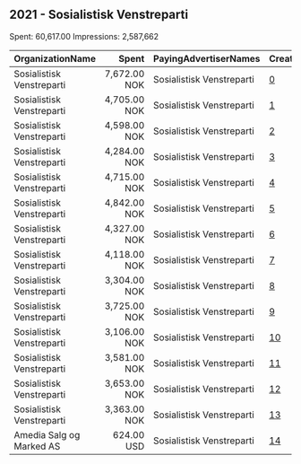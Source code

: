 ## 2021 - Sosialistisk Venstreparti 
Spent: 60,617.00
Impressions: 2,587,662

|OrganizationName|Spent|PayingAdvertiserNames|CreativeUrls|Impressions|Genders|AgeBrackets|CountryCodes|BillingAddresses|CandidateBallotInformation|
|:---|---:|:---|:---|---:|:---|:---|:---|:---|:---|
|Sosialistisk Venstreparti|7,672.00 NOK|Sosialistisk Venstreparti|[0](https://www.snap.com/political-ads/asset/3a51f57d28a11f93c1f6469b3b112d7b7dbbd4fb1faebd6aea43c9a522483fa5?mediaType=mp4)|283,973||18-45|norway|"Hagegata 22,Oslo,0653,NO"||
|Sosialistisk Venstreparti|4,705.00 NOK|Sosialistisk Venstreparti|[1](https://www.snap.com/political-ads/asset/116cb8d94209537203df1b2cec96c89a4ebc8ae9d90736ac9b3750382e676f9a?mediaType=mp4)|222,820||18-45|norway|"Hagegata 22,Oslo,0653,NO"||
|Sosialistisk Venstreparti|4,598.00 NOK|Sosialistisk Venstreparti|[2](https://www.snap.com/political-ads/asset/9db6496f2bc7d7a596d64a3cbd412e4d31e6c6474f4d715bd5db612471d0f07c?mediaType=mp4)|218,828||18-45|norway|"Hagegata 22,Oslo,0653,NO"||
|Sosialistisk Venstreparti|4,284.00 NOK|Sosialistisk Venstreparti|[3](https://www.snap.com/political-ads/asset/30fa773a9d565d493855b5136e22cf936049939e82c8a3a5c04a4886b132e616?mediaType=mp4)|203,215||18-45|norway|"Hagegata 22,Oslo,0653,NO"||
|Sosialistisk Venstreparti|4,715.00 NOK|Sosialistisk Venstreparti|[4](https://www.snap.com/political-ads/asset/d897d6435de3ec73eeb0eac29597c816cae1c82a00b6bd31a0234ff7f17fefff?mediaType=mp4)|187,120||18-45|norway|"Hagegata 22,Oslo,0653,NO"||
|Sosialistisk Venstreparti|4,842.00 NOK|Sosialistisk Venstreparti|[5](https://www.snap.com/political-ads/asset/16153275c021efbb46315f867c0c67401690eb23649b630ba4ee8dce84c0e3a0?mediaType=mp4)|185,782||18-45|norway|"Hagegata 22,Oslo,0653,NO"||
|Sosialistisk Venstreparti|4,327.00 NOK|Sosialistisk Venstreparti|[6](https://www.snap.com/political-ads/asset/858c13d0e1f800db0e50653699d32770f167a2dabb93c1392f48b7cd16634f61?mediaType=mp4)|174,703||18-45|norway|"Hagegata 22,Oslo,0653,NO"||
|Sosialistisk Venstreparti|4,118.00 NOK|Sosialistisk Venstreparti|[7](https://www.snap.com/political-ads/asset/e4f7fc225f40500b596a13698417c7a8ce4511c4bbc4bab29132544b295e9543?mediaType=mp4)|163,481||18-45|norway|"Hagegata 22,Oslo,0653,NO"||
|Sosialistisk Venstreparti|3,304.00 NOK|Sosialistisk Venstreparti|[8](https://www.snap.com/political-ads/asset/7c5042719f431696e59fd997bc8c7212884e39dbaaeaa2d8a9f49bfa8d515cd8?mediaType=mp4)|155,553||18-45|norway|"Hagegata 22,Oslo,0653,NO"||
|Sosialistisk Venstreparti|3,725.00 NOK|Sosialistisk Venstreparti|[9](https://www.snap.com/political-ads/asset/7490f98f835a6e0a1dc5dc271b92d2f350341dcb81e1e9291981138b4665bd5a?mediaType=mp4)|147,478||18-45|norway|"Hagegata 22,Oslo,0653,NO"||
|Sosialistisk Venstreparti|3,106.00 NOK|Sosialistisk Venstreparti|[10](https://www.snap.com/political-ads/asset/e79a90b25ba74444be5387f417ba717548a18dab7833d757f12a940a7294b60c?mediaType=mp4)|146,082||18-45|norway|"Hagegata 22,Oslo,0653,NO"||
|Sosialistisk Venstreparti|3,581.00 NOK|Sosialistisk Venstreparti|[11](https://www.snap.com/political-ads/asset/2df8ef8a2549b37dd1f4efe1f7f184ea7e50c877ff2935b4aae666f9098b3c03?mediaType=mp4)|144,583||18-45|norway|"Hagegata 22,Oslo,0653,NO"||
|Sosialistisk Venstreparti|3,653.00 NOK|Sosialistisk Venstreparti|[12](https://www.snap.com/political-ads/asset/8c09bfa907320ccd53ae6e92bb93111fe063f3d6c8064759b873eae1c532de77?mediaType=mp4)|140,578||18-45|norway|"Hagegata 22,Oslo,0653,NO"||
|Sosialistisk Venstreparti|3,363.00 NOK|Sosialistisk Venstreparti|[13](https://www.snap.com/political-ads/asset/15f5eb2767f0c83c360cbc68eade31f0b043cffed3837225272e2005e948019d?mediaType=mp4)|134,050||18-45|norway|"Hagegata 22,Oslo,0653,NO"||
|Amedia Salg og Marked AS|624.00 USD|Sosialistisk Venstreparti|[14](https://www.snap.com/political-ads/asset/b1cd042e3cddcc457c884cc0dc859d0981ae851b2ba5f0a6da9a47f03298264d?mediaType=mp4)|79,416||18+|norway|NO||
